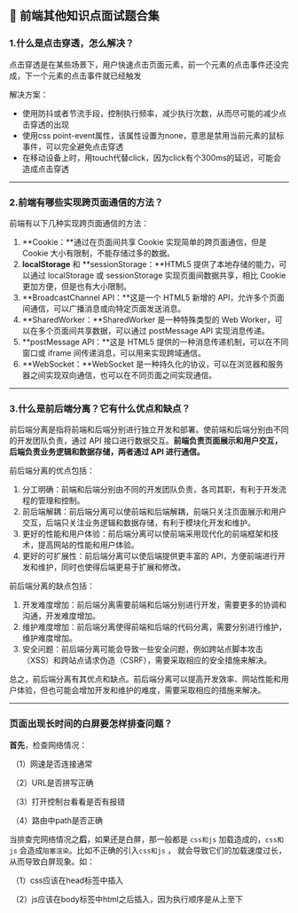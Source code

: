 ## 📒 前端其他知识点面试题合集

### 1.什么是点击穿透，怎么解决？

点击穿透是在某些场景下，用户快速点击页面元素，前一个元素的点击事件还没完成，下一个元素的点击事件就已经触发

解决方案：

- 使用防抖或者节流手段，控制执行频率，减少执行次数，从而尽可能的减少点击穿透的出现
- 使用css point-event属性，该属性设置为none，意思是禁用当前元素的鼠标事件，可以完全避免点击穿透
- 在移动设备上时，用touch代替click，因为click有个300ms的延迟，可能会造成点击穿透

------

### 2.前端有哪些实现跨页面通信的方法？

前端有以下几种实现跨页面通信的方法：

1. **Cookie：**通过在页面间共享 Cookie 实现简单的跨页面通信，但是 Cookie 大小有限制，不能存储过多的数据。
2. **localStorage** 和 **sessionStorage：**HTML5 提供了本地存储的能力，可以通过 localStorage 或 sessionStorage 实现页面间数据共享，相比 Cookie 更加方便，但是也有大小限制。
3. **BroadcastChannel API：**这是一个 HTML5 新增的 API，允许多个页面间通信，可以广播消息或向特定页面发送消息。
4. **SharedWorker：**SharedWorker 是一种特殊类型的 Web Worker，可以在多个页面间共享数据，可以通过 postMessage API 实现消息传递。
5. **postMessage API：**这是 HTML5 提供的一种消息传递机制，可以在不同窗口或 iframe 间传递消息，可以用来实现跨域通信。
6. **WebSocket：**WebSocket 是一种持久化的协议，可以在浏览器和服务器之间实现双向通信，也可以在不同页面之间实现通信。

------

### 3.什么是前后端分离？它有什么优点和缺点？

前后端分离是指将前端和后端分别进行独立开发和部署。使前端和后端分别由不同的开发团队负责，通过 API 接口进行数据交互。**前端负责页面展示和用户交互，后端负责业务逻辑和数据存储，两者通过 API 进行通信。**

前后端分离的优点包括：

1. 分工明确：前端和后端分别由不同的开发团队负责，各司其职，有利于开发流程的管理和控制。
2. 前后端解耦：前后端分离可以使前端和后端解耦，前端只关注页面展示和用户交互，后端只关注业务逻辑和数据存储，有利于模块化开发和维护。
3. 更好的性能和用户体验：前后端分离可以使前端采用现代化的前端框架和技术，提高网站的性能和用户体验。
4. 更好的可扩展性：前后端分离可以使后端提供更丰富的 API，方便前端进行开发和维护，同时也使得后端更易于扩展和修改。

前后端分离的缺点包括：

1. 开发难度增加：前后端分离需要前端和后端分别进行开发，需要更多的协调和沟通，开发难度增加。
2. 维护难度增加：前后端分离使得前端和后端的代码分离，需要分别进行维护，维护难度增加。
3. 安全问题：前后端分离可能会导致一些安全问题，例如跨站点脚本攻击（XSS）和跨站点请求伪造（CSRF），需要采取相应的安全措施来解决。

总之，前后端分离有其优点和缺点。前后端分离可以提高开发效率、网站性能和用户体验，但也可能会增加开发和维护的难度，需要采取相应的措施来解决。

------

### 页面出现长时间的白屏要怎样排查问题？

**首先**，检查网络情况：

​	（1）网速是否连接通常

​	（2）URL是否拼写正确

​	（3）打开控制台看看是否有报错

​	（4）路由中path是否正确

当排查完网络情况之**后**，如果还是白屏，那一般都是 `css和js` 加载造成的，`css和js` 会造成`阻塞渲染`。比如不正确的引入`css和js` ， 就会导致它们的加载速度过长，从而导致白屏现象。如：

​	（1）css应该在head标签中插入

​	（2）js应该在body标签中html之后插入，因为执行顺序是从上至下

​	
